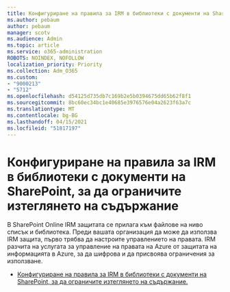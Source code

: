 ```yaml
---
title: Конфигуриране на правила за IRM в библиотеки с документи на SharePoint, за да ограничите изтеглянето на съдържание
ms.author: pebaum
author: pebaum
manager: scotv
ms.audience: Admin
ms.topic: article
ms.service: o365-administration
ROBOTS: NOINDEX, NOFOLLOW
localization_priority: Priority
ms.collection: Adm_O365
ms.custom:
- "9000213"
- "5712"
ms.openlocfilehash: d54125d735db7c169b2e5b0394675dd65b62f8f1
ms.sourcegitcommit: 8bc60ec34bc1e40685e3976576e04a2623f63a7c
ms.translationtype: MT
ms.contentlocale: bg-BG
ms.lasthandoff: 04/15/2021
ms.locfileid: "51817197"
---
```

# <a name="configure-irm-policies-on-sharepoint-document-libraries-to-limit-download-of-content"></a>Конфигуриране на правила за IRM в библиотеки с документи на SharePoint, за да ограничите изтеглянето на съдържание

В SharePoint Online IRM защитата се прилага към файлове на ниво списък и библиотека. Преди вашата организация да може да използва IRM защита, първо трябва да настроите управлението на правата. IRM разчита на услугата за управление на правата на Azure от защитата на информацията в Azure, за да шифрова и да присвоява ограничения за използване.

- [Конфигуриране на правила за IRM в библиотеки с документи на SharePoint, за да ограничите изтеглянето на съдържание.](https://docs.microsoft.com/microsoft-365/compliance/set-up-irm-in-sp-admin-center)
